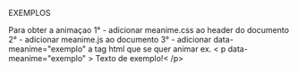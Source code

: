 EXEMPLOS 

Para obter a animaçao
1° - adicionar meanime.css ao header do documento
2° - adicionar meanime.js ao documento
3° - adicionar data-meanime="exemplo" a tag html que se quer animar
ex.
&lt; p data-meanime="exemplo" &gt; Texto de exemplo!&lt; /p&gt; 